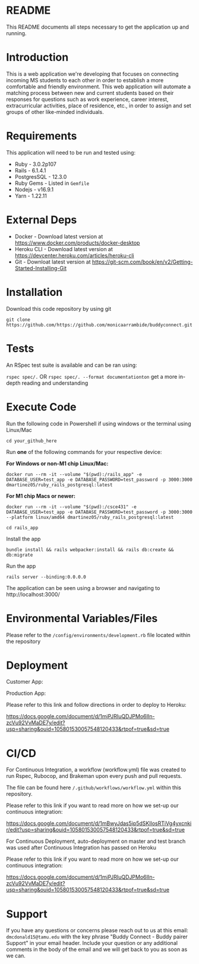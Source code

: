 # README

This README documents all steps necessary to get the application up and running.

# Introduction

This is a web application we're developing that focuses on connecting incoming MS students to each other in order to establish
a more comfortable and friendly environment. This web application will automate a matching process between new and current students
based on their responses for questions such as work experience, career interest, extracurricular activities, place of residence, etc.,
in order to assign and set groups of other like-minded individuals. 

# Requirements

This application will need to be run and tested using:

* Ruby - 3.0.2p107
* Rails - 6.1.4.1
* PostgresSQL - 12.3.0 
* Ruby Gems - Listed in `Gemfile`
* Nodejs - v16.9.1
* Yarn - 1.22.11

# External Deps

* Docker - Download latest version at https://www.docker.com/products/docker-desktop
* Heroku CLI - Download latest version at https://devcenter.heroku.com/articles/heroku-cli
* Git - Downloat latest version at https://git-scm.com/book/en/v2/Getting-Started-Installing-Git

# Installation

Download this code repository by using git

`git clone https://github.com/https://github.com/monicaarrambide/buddyconnect.git`

# Tests

An RSpec test suite is available and can be ran using:

`rspec spec/.` OR `rspec spec/. --format documentationton` get a more in-depth reading and understanding

# Execute Code

Run the following code in Powershell if using windows or the terminal using Linux/Mac

`cd your_github_here`

Run **one** of the following commands for your respective device:

**For Windows or non-M1 chip Linux/Mac:**

`docker run --rm -it --volume "$(pwd):/rails_app" -e DATABASE_USER=test_app -e DATABASE_PASSWORD=test_password -p 3000:3000 dmartinez05/ruby_rails_postgresql:latest`

**For M1 chip Macs or newer:**

`docker run --rm -it --volume "$(pwd):/csce431" -e DATABASE_USER=test_app -e DATABASE_PASSWORD=test_password -p 3000:3000 --platform linux/amd64 dmartinez05/ruby_rails_postgresql:latest`

`cd rails_app`

Install the app

`bundle install && rails webpacker:install && rails db:create && db:migrate`

Run the app

`rails server --binding:0.0.0.0`

The application can be seen using a browser and navigating to http://localhost:3000/

# Environmental Variables/Files

Please refer to the `/config/environments/development.rb` file located within the repository

# Deployment

Customer App: 

Production App: 

Please refer to this link and follow directions in order to deploy to Heroku:

https://docs.google.com/document/d/1mjPJRIuQDJPMo6IIn-zcVu92VvMaDE7y/edit?usp=sharing&ouid=105801530057548120433&rtpof=true&sd=true

# CI/CD

For Continuous Integration, a workflow (workflow.yml) file was created to run Rspec, Rubocop, and Brakeman upon every push and pull requests.

The file can be found here `/.github/workflows/workflow.yml` within this repository.

Please refer to this link if you want to read more on how we set-up our continuous integration:

https://docs.google.com/document/d/1mBwyJdas5ip5dSKIlosRTiVg4yxcnkir/edit?usp=sharing&ouid=105801530057548120433&rtpof=true&sd=true

For Continuous Deployment, auto-deployment on master and test branch was used after Continuous Integration has passed on Heroku

Please refer to this link if you want to read more on how we set-up our continuous integration:

https://docs.google.com/document/d/1mjPJRIuQDJPMo6IIn-zcVu92VvMaDE7y/edit?usp=sharing&ouid=105801530057548120433&rtpof=true&sd=true

# Support

If you have any questions or concerns please reach out to us at this email: `dmcdonald15@tamu.edu` with the key phrase "Buddy Connect - Buddy pairer Support" 
in your email header. Include your question or any additional comments in the body of the email and we will get back to you as soon as we can.
